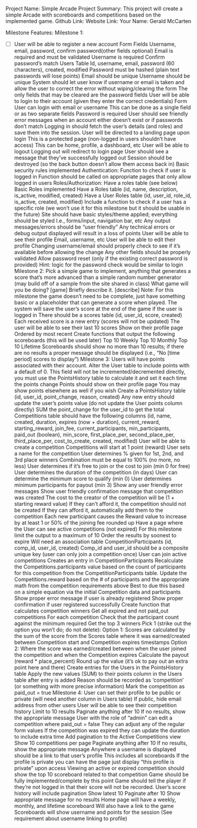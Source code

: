 Project Name: Simple Arcade
Project Summary: This project will create a simple Arcade with scoreboards and competitions based on the implemented game.
Github Link:
Website Link:
Your Name: Gerald McCarten

Milestone Features:
	Milestone 1:
- [ ] User will be able to register a new account
Form Fields
Username, email, password, confirm password(other fields optional)
Email is required and must be validated
Username is required
Confirm password’s match
Users Table
Id, username, email, password (60 characters), created, modified
Password must be hashed (plain text passwords will lose points)
Email should be unique
Username should be unique
System should let user know if username or email is taken and allow the user to correct the error without wiping/clearing the form
The only fields that may be cleared are the password fields
User will be able to login to their account (given they enter the correct credentials)
Form
User can login with email or username
This can be done as a single field or as two separate fields
Password is required
User should see friendly error messages when an account either doesn’t exist or if passwords don’t match
Logging in should fetch the user’s details (and roles) and save them into the session.
User will be directed to a landing page upon login
This is a protected page (non-logged in users shouldn’t have access)
This can be home, profile, a dashboard, etc
User will be able to logout
Logging out will redirect to login page
User should see a message that they’ve successfully logged out
Session should be destroyed (so the back button doesn’t allow them access back in)
Basic security rules implemented
Authentication:
Function to check if user is logged in
Function should be called on appropriate pages that only allow logged in users
Roles/Authorization:
Have a roles table (see below)
Basic Roles implemented
Have a Roles table	(id, name, description, is_active, modified, created)
Have a User Roles table (id, user_id, role_id, is_active, created, modified)
Include a function to check if a user has a specific role (we won’t use it for this milestone but it should be usable in the future)
Site should have basic styles/theme applied; everything should be styled
I.e., forms/input, navigation bar, etc
Any output messages/errors should be “user friendly”
Any technical errors or debug output displayed will result in a loss of points
User will be able to see their profile
Email, username, etc
User will be able to edit their profile
Changing username/email should properly check to see if it’s available before allowing the change
Any other fields should be properly validated
Allow password reset (only if the existing correct password is provided)
Hint: logic for the password check would be similar to login
	Milestone 2:
Pick a simple game to implement, anything that generates a score that’s more advanced than a simple random number generator (may build off of a sample from the site shared in class)
What game will you be doing?
[game]
Briefly describe it.
[describe]
Note: For this milestone the game doesn’t need to be complete, just have something basic or a placeholder that can generate a score when played.
The system will save the user’s score at the end of the game if the user is logged in
There should be a scores table (id, user_id, score, created)
Each received score is a new entry (scores will not be updated)
The user will be able to see their last 10 scores
Show on their profile page
Ordered by most recent
Create functions that output the following scoreboards (this will be used later)
Top 10 Weekly
Top 10 Monthly
Top 10 Lifetime
Scoreboards should show no more than 10 results; if there are no results a proper message should be displayed (i.e., “No [time period] scores to display”)
	Milestone 3:
Users will have points associated with their account.
Alter the User table to include points with a default of 0.
This field will not be incremented/decremented directly, you must use the PointsHistory table to calculate it and set it each time the points change
Points should show on their profile page
You may show points elsewhere as well if you wish
Create a PointsHistory table (id, user_id, point_change, reason, created)
Any new entry should update the user’s points value (do not update the User points column directly)
SUM the point_change for the user_id to get the total
Competitions table should have the following columns (id, name, created, duration, expires (now + duration), current_reward, starting_reward, join_fee, current_participants, min_participants, paid_out (boolean), min_score, first_place_per, second_place_per, third_place_per, cost_to_create, created, modified)
User will be able to create a competition
Competitions will start at 1 point (reward)
User sets a name for the competition
User determines % given for 1st, 2nd, and 3rd place winners
Combination must be equal to 100% (no more, no less)
User determines if it’s free to join or the cost to join (min 0 for free)
User determines the duration of the competition (in days)
User can determine the minimum score to qualify (min 0)
User determines minimum participants for payout (min 3)
Show any user friendly error messages
Show user friendly confirmation message that competition was created
The cost to the creator of the competition will be (1 + starting reward value)
If they can’t afford it, the competition should not be created
If they can afford it, automatically add them to the competition
Each new participant causes the Reward value to increase by at least 1 or 50% of the joining fee rounded up
Have a page where the User can see active competitions (not expired)
For this milestone limit the output to a maximum of 10
Order the results by soonest to expire
Will need an association table CompetitionParticipants (id, comp_id, user_id, created)
Comp_id and user_id should be a composite unique key (user can only join a competition once)
User can join active competitions 
Creates an entry in CompetitionParticipants
Recalculate the Competitions.participants value based on the count of participants for this competition from the CompetitionParticipants table.
Update the Competitions.reward based on the # of participants and the appropriate math from the competition requirements above
Best to due this based on a simple equation via the initial Competition data and participants
Show proper error message if user is already registered
Show proper confirmation if user registered successfully
Create function that calculates competition winners
Get all expired and not paid_out competitions
For each competition
Check that the participant count against the minimum required
Get the top 3 winners
Pick 1 (strike out the option you won’t do; do not delete):
Option 1: Scores are calculated by the sum of the score from the Scores table where it was earned/created between Competition start and Competition expires timestamps
Option 2: Where the score was earned/created between when the user joined the competition and when the Competition expires
Calculate the payout (reward * place_percent)
Round up the value (it’s ok to pay out an extra point here and there)
Create entries for the Users in the PointsHistory table
Apply the new values (SUM) to their points column in the Users table after entry is added
Reason should be recorded as ‘competition’ (or something with more precise information)
Mark the competition as paid_out = true
	Milestone 4:
User can set their profile to be public or private (will need another column in Users table)
If public, hide email address from other users
User will be able to see their competition history
Limit to 10 results
Paginate anything after 10
If no results, show the appropriate message
User with the role of “admin” can edit a competition where paid_out = false
They can adjust any of the regular form values
If the competition was expired they can update the duration to include extra time
Add pagination to the Active Competitions view
Show 10 competitions per page
Paginate anything after 10
If no results, show the appropriate message
Anywhere a username is displayed should be a link to that user’s profile
This includes all scoreboards
If the profile is private you can have the page just display “this profile is private” upon access
Viewing an active or expired competition should show the top 10 scoreboard related to that competition
Game should be fully implemented/complete by this point
Game should tell the player if they’re not logged in that their score will not be recorded.
User’s score history will include pagination
Show latest 10
Paginate after 10
Show appropriate message for no results
Home page will have a weekly, monthly, and lifetime scoreboard
Will also have a link to the game
Scoreboards will show username and points for the session
(See requirement about username linking to profile)

